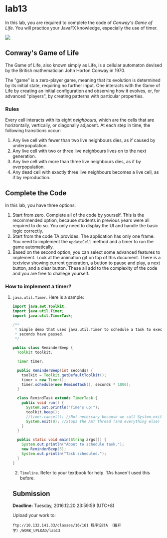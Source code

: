 # lab13

In this lab, you are required to complete the code of *Conway's Game of Life*. You will practice your JavaFX knowledge, especially the use of timer.

![](https://github.com/yuanchuan/game-of-life/raw/master/screencast/demo3.gif)

## Conway's Game of Life

The Game of Life, also known simply as Life, is a cellular automaton devised by the British mathematician John Horton Conway in 1970.

The "game" is a zero-player game, meaning that its evolution is determined by its initial state, requiring no further input. One interacts with the Game of Life by creating an initial configuration and observing how it evolves, or, for advanced "players", by creating patterns with particular properties.

### Rules

Every cell interacts with its eight *neighbours*, which are the cells that are horizontally, vertically, or diagonally adjacent. At each step in time, the following transitions occur:

1. Any live cell with fewer than two live neighbours dies, as if caused by underpopulation.
2. Any live cell with two or three live neighbours lives on to the next generation.
3. Any live cell with more than three live neighbours dies, as if by overpopulation.
4. Any dead cell with exactly three live neighbours becomes a live cell, as if by reproduction.

## Complete the Code

In this lab, you have three options:

1. Start from zero. Complete all of the code by yourself. This is the recommended option, because students in previous years were all required to do so. You only need to display the UI and handle the basic logic correctly.
2. Start from the code TA provides. The application has only one frame. You need to implement the `updateCell` method and a timer to run the game automatically.
3. Based on the second option, you can select some advanced features to implement. Look at the animation gif on top of this document. There is a textview showing current generation, a button to pause and play, a next button, and a clear button. These all add to the complexity of the code and you are free to challege yourself.

### How to implement a timer?

1. `java.util.Timer`. Here is a sample:

   ```java
   import java.awt.Toolkit;
   import java.util.Timer;
   import java.util.TimerTask;

   /**
    * Simple demo that uses java.util.Timer to schedule a task to execute once 5
    * seconds have passed.
    */

   public class ReminderBeep {
     Toolkit toolkit;

     Timer timer;

     public ReminderBeep(int seconds) {
       toolkit = Toolkit.getDefaultToolkit();
       timer = new Timer();
       timer.schedule(new RemindTask(), seconds * 1000);
     }

     class RemindTask extends TimerTask {
       public void run() {
         System.out.println("Time's up!");
         toolkit.beep();
         //timer.cancel(); //Not necessary because we call System.exit
         System.exit(0); //Stops the AWT thread (and everything else)
       }
     }

     public static void main(String args[]) {
       System.out.println("About to schedule task.");
       new ReminderBeep(5);
       System.out.println("Task scheduled.");
     }
   }
   ```

   2. `Timeline`. Refer to your textbook for help. TAs haven't used this before.

   ## Submission

   **Deadline:** Tuesday, 2016.12.20 23:59:59 (UTC+8)

   Upload your work to:

   ```
   ftp://10.132.141.33/classes/16/161 程序设计A （戴开宇）/WORK_UPLOAD/lab13
   ```
